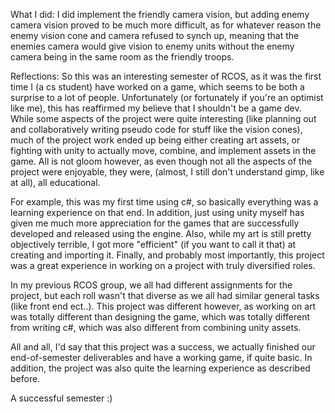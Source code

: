 What I did: I did implement the friendly camera vision, but adding enemy camera vision proved to be much more difficult,
as for whatever reason the enemy vision cone and camera refused to synch up, meaning that the enemies camera would give vision to enemy units without the enemy camera being in the same room as the friendly troops.

Reflections: So this was an interesting semester of RCOS, as it was the first time I (a cs student) have worked on a game,
which seems to be both a surprise to a lot of people. Unfortunately (or fortunately if you're an optimist like me),
this has reaffirmed my believe that I shouldn't be a game dev. While some aspects of the project were quite interesting
(like planning out and collaboratively writing pseudo code for stuff like the vision cones), much of the project work ended up being either creating art assets, or fighting with unity to actually move, combine, and implement assets in the game.
All is not gloom however, as even though not all the aspects of the project were enjoyable, they were, (almost, I still don't understand gimp, like at all), all educational.

For example, this was my first time using c#, so basically everything was a learning experience on that end.
In addition, just using unity myself has given me much more appreciation for the games that are successfully developed and released using the engine. Also, while my art is still pretty objectively terrible, I got more "efficient" (if you want to call it that) at creating and importing it. Finally, and probably most importantly, this project was a great experience in working on a project with truly diversified roles.

In my previous RCOS group, we all had different assignments for the project, but each roll wasn't that diverse as we all had similar general tasks (like front end ect..). This project was different however, as working on art was totally different than designing the game, which was totally different from writing c#, which was also different from combining unity assets.

All and all, I'd say that this project was a success, we actually finished our end-of-semester deliverables and have a working game, if quite basic. In addition, the project was also quite the learning experience as described before.

A successful semester :)
